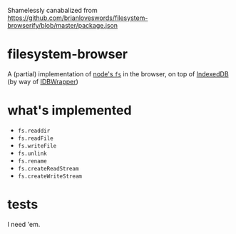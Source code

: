 Shamelessly canabalized from https://github.com/brianloveswords/filesystem-browserify/blob/master/package.json

# filesystem-browser

A (partial) implementation of
[node's `fs`](http://nodejs.org/docs/latest/api/fs.html) in the browser,
on top of
[IndexedDB](https://developer.mozilla.org/en-US/docs/IndexedDB) (by way
of [IDBWrapper](http://jensarps.github.com/IDBWrapper/))

# what's implemented

* `fs.readdir`
* `fs.readFile`
* `fs.writeFile`
* `fs.unlink`
* `fs.rename`
* `fs.createReadStream`
* `fs.createWriteStream`

# tests

I need 'em.
